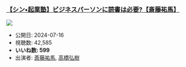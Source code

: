 ### [【シン•起業塾】ビジネスパーソンに読書は必要?【斎藤祐馬】](https://www.youtube.com/watch?v=cGa2IFMwQHc)
[![](https://img.youtube.com/vi/cGa2IFMwQHc/sddefault.jpg)](https://www.youtube.com/watch?v=cGa2IFMwQHc)
-   公開日: 2024-07-16
-   視聴数: 42,585
-   **いいね数: 599**
-   出演者: [斎藤祐馬](/rehacq_fan/people/斎藤祐馬 "wikilink"), [高橋弘樹](/rehacq_fan/people/高橋弘樹 "wikilink")
